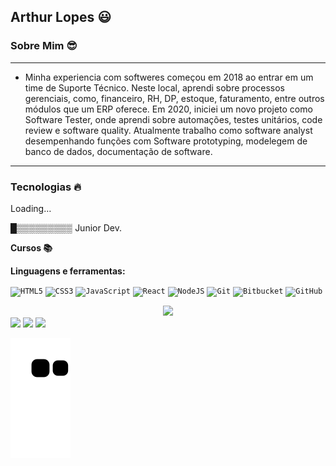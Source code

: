 ## Arthur Lopes 😃
### Sobre Mim 😎
---
* Minha experiencia com softweres começou em 2018 ao entrar em um time de Suporte Técnico. Neste local, aprendi sobre processos gerenciais, como, financeiro, RH, DP, estoque, faturamento, entre outros módulos que um ERP oferece. Em 2020, iniciei um novo projeto como Software Tester, onde aprendi sobre automações, testes unitários, code review e software quality. Atualmente trabalho como software analyst desempenhando funções com Software prototyping, modelegem de banco de dados, documentação de software.
---
### Tecnologias 🔥
Loading…

█▒▒▒▒▒▒▒▒▒
Junior Dev.

**Cursos 📚**

**Linguagens e ferramentas:**  

<code><img alt="HTML5" src="https://img.shields.io/badge/html5-%23E34F26.svg?style=for-the-badge&logo=html5&logoColor=white"/></code>
<code><img alt="CSS3" src="https://img.shields.io/badge/css3-%231572B6.svg?style=for-the-badge&logo=css3&logoColor=white"/></code>
<code><img alt="JavaScript" src="https://img.shields.io/badge/javascript-%23323330.svg?style=for-the-badge&logo=javascript&logoColor=%23F7DF1E"/></code>
<code><img alt="React" src="https://img.shields.io/badge/react-%2320232a.svg?style=for-the-badge&logo=react&logoColor=%2361DAFB"/></code>
<code><img alt="NodeJS" src="https://img.shields.io/badge/node.js-%2343853D.svg?style=for-the-badge&logo=node-dot-js&logoColor=white"/></code>
<code><img alt="Git" src="https://img.shields.io/badge/git-%23F05033.svg?style=for-the-badge&logo=git&logoColor=white"/></code>
<code><img alt="Bitbucket" src="https://img.shields.io/badge/bitbucket-%230047B3.svg?style=for-the-badge&logo=bitbucket&logoColor=white"/></code>
<code><img alt="GitHub" src="https://img.shields.io/badge/github-%23121011.svg?style=for-the-badge&logo=github&logoColor=white"/></code>
<div align="center">
  <a href="https://github.com/arthurlopes12">
  <img height="180em" src="https://github-readme-stats.vercel.app/api?username=arthulopes12&show_icons=true&theme=dark&include_all_commits=true&count_private=true"/>
</div>

<div> 
  <a href="https://www.instagram.com/arthur_lopesr" target="_blank"><img src="https://img.shields.io/badge/-Instagram-%23E4405F?style=for-the-badge&logo=instagram&logoColor=white" target="_blank"></a>
  <a href = "mailto:arthurlopr12@gmail.com"><img src="https://img.shields.io/badge/-Gmail-%23333?style=for-the-badge&logo=gmail&logoColor=white" target="_blank"></a>
  <a href="https://www.linkedin.com/in/arthur-lopes-ab02b9236/" target="_blank"><img src="https://img.shields.io/badge/-LinkedIn-%230077B5?style=for-the-badge&logo=linkedin&logoColor=white" target="_blank"></a> 
 
  ![Snake animation](https://github.com/rafaballerini/rafaballerini/blob/output/github-contribution-grid-snake.svg)
 
</div>

